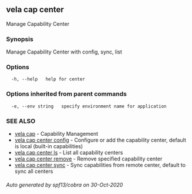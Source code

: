 ## vela cap center

Manage Capability Center

### Synopsis

Manage Capability Center with config, sync, list

### Options

```
  -h, --help   help for center
```

### Options inherited from parent commands

```
  -e, --env string   specify environment name for application
```

### SEE ALSO

* [vela cap](vela_cap.md)	 - Capability Management
* [vela cap center config](vela_cap_center_config.md)	 - Configure or add the capability center, default is local (built-in capabilities)
* [vela cap center ls](vela_cap_center_ls.md)	 - List all capability centers
* [vela cap center remove](vela_cap_center_remove.md)	 - Remove specified capability center
* [vela cap center sync](vela_cap_center_sync.md)	 - Sync capabilities from remote center, default to sync all centers

###### Auto generated by spf13/cobra on 30-Oct-2020
